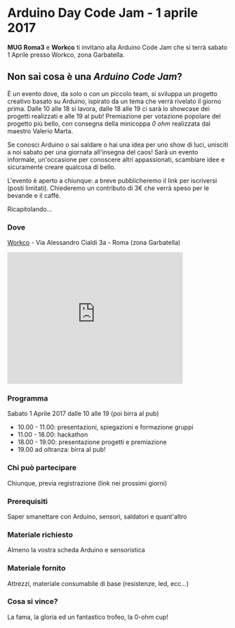 # Arduino Day Code Jam - 1 aprile 2017
**MUG Roma3** e **Workco** ti invitano alla Arduino Code Jam che si terrà sabato 1 Aprile presso Workco, zona Garbatella.

## Non sai cosa è una _Arduino Code Jam_? 
È un evento dove, da solo o con un piccolo team, si sviluppa un progetto creativo basato su Arduino, ispirato da un tema che verrà rivelato il giorno prima. 
Dalle 10 alle 18 si lavora, dalle 18 alle 19 ci sarà lo showcase dei progetti realizzati e alle 19 al pub! Premiazione per votazione popolare del progetto più bello, con consegna della minicoppa *0 ohm* realizzata dal maestro Valerio Marta.

Se conosci Arduino o sai saldare o hai una idea per uno show di luci, unisciti a noi sabato per una giornata all'insegna del caos! Sarà un evento informale, un'occasione per conoscere altri appassionati, scambiare idee e sicuramente creare qualcosa di bello. 

L'evento è aperto a chiunque: a breve pubblicheremo il link per iscriversi (posti limitati). Chiederemo un contributo di 3€ che verrà speso per le bevande e il caffé.

Ricapitolando...

### Dove
[Workco](http://workco.it) - Via Alessandro Cialdi 3a - Roma (zona Garbatella)
<iframe src="https://www.google.com/maps/embed?pb=!1m18!1m12!1m3!1d2971.4829309686716!2d12.478640315744133!3d41.86095507922354!2m3!1f0!2f0!3f0!3m2!1i1024!2i768!4f13.1!3m3!1m2!1s0x13258a864c517a05%3A0xd6961d7f3fe82b73!2sWorkco!5e0!3m2!1sit!2sit!4v1489342793405" width="400" height="300" frameborder="0" style="border:0" allowfullscreen></iframe> 

### Programma 
Sabato 1 Aprile 2017 dalle 10 alle 19 (poi birra al pub)
* 10.00 - 11.00: presentazioni, spiegazioni e formazione gruppi
* 11.00 - 18.00: hackathon 
* 18.00 - 19.00: presentazione progetti e premiazione
* 19.00 ad oltranza: birra al pub!

### Chi può partecipare
Chiunque, previa registrazione (link nei prossimi giorni)

### Prerequisiti
Saper smanettare con Arduino, sensori, saldatori e quant'altro

### Materiale richiesto
Almeno la vostra scheda Arduino e sensoristica

### Materiale fornito
Attrezzi, materiale consumabile di base (resistenze, led, ecc...)

### Cosa si vince?
La fama, la gloria ed un fantastico trofeo, la 0-ohm cup!
